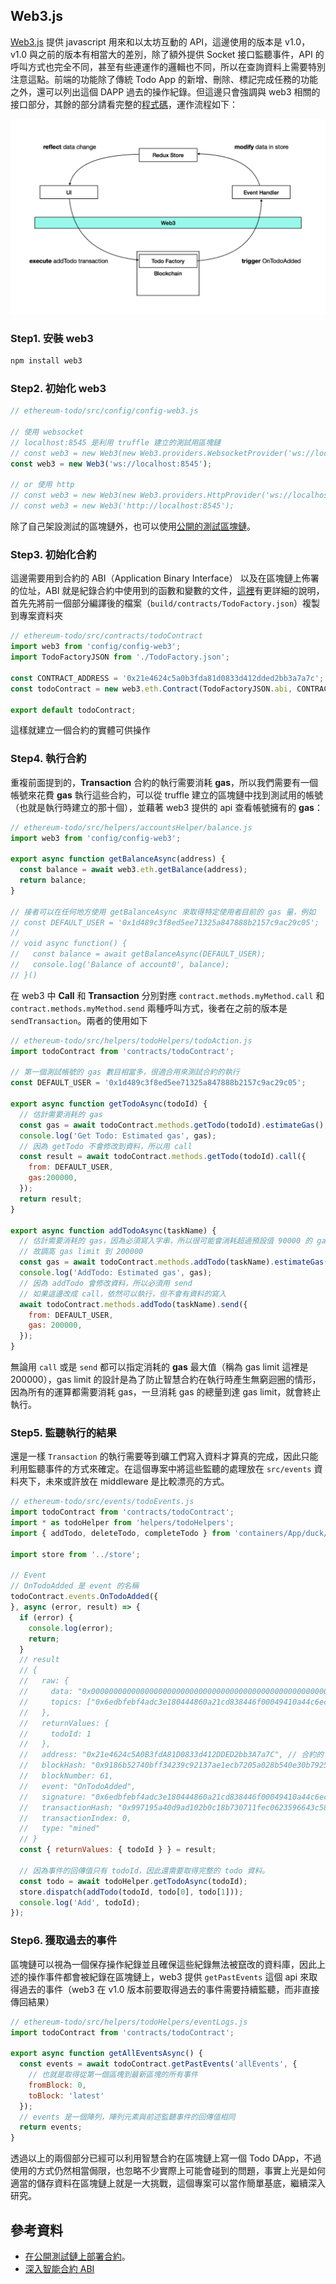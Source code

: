 ## Web3.js
[Web3.js](https://github.com/ethereum/web3.js/) 提供 javascript 用來和以太坊互動的 API，這邊使用的版本是 v1.0，v1.0 與之前的版本有相當大的差別，除了額外提供 Socket 接口監聽事件，API 的呼叫方式也完全不同，甚至有些連運作的邏輯也不同，所以在查詢資料上需要特別注意這點。前端的功能除了傳統 Todo App 的新增、刪除、標記完成任務的功能之外，還可以列出這個 DAPP 過去的操作紀錄。但這邊只會強調與 web3 相關的接口部分，其餘的部分請看完整的[程式碼](https://github.com/pomelyu/EthereumTodo.git)，運作流程如下：

![](./data-flow.png)

### Step1. 安裝 web3
```bash
npm install web3
```

### Step2. 初始化 web3
```javascript
// ethereum-todo/src/config/config-web3.js

// 使用 websocket
// localhost:8545 是利用 truffle 建立的測試用區塊鏈
// const web3 = new Web3(new Web3.providers.WebsocketProvider('ws://localhost:8545')) 
const web3 = new Web3('ws://localhost:8545');

// or 使用 http
// const web3 = new Web3(new Web3.providers.HttpProvider('ws://localhost:8545')) 
// const web3 = new Web3('http://localhost:8545');
```
除了自己架設測試的區塊鏈外，也可以使用[公開的測試區塊鏈](https://medium.com/taipei-ethereum-meetup/ethereum-智能合約開發筆記-不用自己跑節點-使用-infura-和-web3-js-呼叫合約-2b8c852ed3d2)。

### Step3. 初始化合約
這邊需要用到合約的 ABI（Application Binary Interface） 以及在區塊鏈上佈署的位址，ABI 就是紀錄合約中使用到的函數和變數的文件，[這裡](https://medium.com/taipei-ethereum-meetup/ethereum-智能合約開發筆記-深入智能合約-abi-268ececb70ae)有更詳細的說明，首先先將前一個部分編譯後的檔案（`build/contracts/TodoFactory.json`）複製到專案資料夾
```javascript
// ethereum-todo/src/contracts/todoContract
import web3 from 'config/config-web3';
import TodoFactoryJSON from './TodoFactory.json';

const CONTRACT_ADDRESS = '0x21e4624c5a0b3fda81d0833d412dded2bb3a7a7c';
const todoContract = new web3.eth.Contract(TodoFactoryJSON.abi, CONTRACT_ADDRESS);

export default todoContract;
```
這樣就建立一個合約的實體可供操作

### Step4. 執行合約
重複前面提到的，**Transaction** 合約的執行需要消耗 **gas**，所以我們需要有一個帳號來花費 **gas** 執行這些合約，可以從 truffle 建立的區塊鏈中找到測試用的帳號（也就是執行時建立的那十個），並藉著 web3 提供的 api 查看帳號擁有的 **gas**：
```javascript
// ethereum-todo/src/helpers/accountsHelper/balance.js
import web3 from 'config/config-web3';

export async function getBalanceAsync(address) {
  const balance = await web3.eth.getBalance(address);
  return balance;
}

// 接者可以在任何地方使用 getBalanceAsync 來取得特定使用者目前的 gas 量，例如
// const DEFAULT_USER = '0x1d489c3f8ed5ee71325a847888b2157c9ac29c05';
//
// void async function() {
//   const balance = await getBalanceAsync(DEFAULT_USER);
//   console.log('Balance of account0', balance);
// }()
```

在 web3 中 **Call** 和 **Transaction** 分別對應 `contract.methods.myMethod.call` 和 `contract.methods.myMethod.send` 兩種呼叫方式，後者在之前的版本是 `sendTransaction`。兩者的使用如下
```javascript
// ethereum-todo/src/helpers/todoHelpers/todoAction.js
import todoContract from 'contracts/todoContract';

// 第一個測試帳號的 gas 數目相當多，很適合用來測試合約的執行
const DEFAULT_USER = '0x1d489c3f8ed5ee71325a847888b2157c9ac29c05';

export async function getTodoAsync(todoId) {
  // 估計需要消耗的 gas
  const gas = await todoContract.methods.getTodo(todoId).estimateGas();
  console.log('Get Todo: Estimated gas', gas);
  // 因為 getTodo 不會修改到資料，所以用 call 
  const result = await todoContract.methods.getTodo(todoId).call({
    from: DEFAULT_USER,
    gas:200000,
  });
  return result;
}

export async function addTodoAsync(taskName) {
  // 估計需要消耗的 gas，因為必須寫入字串，所以很可能會消耗超過預設值 90000 的 gas，
  // 故調高 gas limit 到 200000
  const gas = await todoContract.methods.addTodo(taskName).estimateGas();
  console.log('AddTodo: Estimated gas', gas);
  // 因為 addTodo 會修改資料，所以必須用 send
  // 如果這邊改成 call，依然可以執行，但不會有資料的寫入
  await todoContract.methods.addTodo(taskName).send({
    from: DEFAULT_USER,
    gas: 200000,
  });
}
```

無論用 `call` 或是 `send` 都可以指定消耗的 **gas** 最大值（稱為 gas limit 這裡是 200000），gas limit 的設計是為了防止智慧合約在執行時產生無窮迴圈的情形，因為所有的運算都需要消耗 gas，一旦消耗 gas 的總量到達 gas limit，就會終止執行。

### Step5. 監聽執行的結果
還是一樣 `Transaction` 的執行需要等到礦工們寫入資料才算真的完成，因此只能利用監聽事件的方式來確定。在這個專案中將這些監聽的處理放在 `src/events` 資料夾下，未來或許放在 middleware 是比較漂亮的方式。
```javascript
// ethereum-todo/src/events/todoEvents.js
import todoContract from 'contracts/todoContract';
import * as todoHelper from 'helpers/todoHelpers';
import { addTodo, deleteTodo, completeTodo } from 'containers/App/duck/todo';

import store from '../store';

// Event
// OnTodoAdded 是 event 的名稱
todoContract.events.OnTodoAdded({
}, async (error, result) => {
  if (error) {
    console.log(error);
    return;
  }
  // result
  // {
  //   raw: {
  //     data: "0x0000000000000000000000000000000000000000000000000000000000000001",
  //     topics: ["0x6edbfebf4adc3e180444860a21cd838446f00049410a44c6ec4a178a2ebe529b"]
  //   },
  //   returnValues: {
  //     todoId: 1
  //   },
  //   address: "0x21e4624c5A0B3fdA81D0833d412DDED2bb3A7a7C", // 合約的 address
  //   blockHash: "0x9186b52740bff34239c92137ae1ecb7205a028b540e30b79256b13b829354252",
  //   blockNumber: 61,
  //   event: "OnTodoAdded",
  //   signature: "0x6edbfebf4adc3e180444860a21cd838446f00049410a44c6ec4a178a2ebe529b",
  //   transactionHash: "0x997195a40d9ad102b0c18b730711fec0623596643c5820253296415b816563a3",
  //   transactionIndex: 0,
  //   type: "mined"
  // }
  const { returnValues: { todoId } } = result;

  // 因為事件的回傳值只有 todoId，因此還需要取得完整的 todo 資料。
  const todo = await todoHelper.getTodoAsync(todoId);
  store.dispatch(addTodo(todoId, todo[0], todo[1]));
  console.log('Add', todoId);
});
```

### Step6. 獲取過去的事件
區塊鏈可以視為一個保存操作紀錄並且確保這些紀錄無法被竄改的資料庫，因此上述的操作事件都會被紀錄在區塊鏈上，web3 提供 `getPastEvents` 這個 api 來取得過去的事件（web3 在 v1.0 版本前要取得過去的事件需要持續監聽，而非直接傳回結果）
```javascript
// ethereum-todo/src/helpers/todoHelpers/eventLogs.js
import todoContract from 'contracts/todoContract';

export async function getAllEventsAsync() {
  const events = await todoContract.getPastEvents('allEvents', {
    // 也就是取得從第一個區塊到最新區塊的所有事件
    fromBlock: 0,
    toBlock: 'latest'
  });
  // events 是一個陣列，陣列元素與前述監聽事件的回傳值相同
  return events;
}
```

透過以上的兩個部分已經可以利用智慧合約在區塊鏈上寫一個 Todo DApp，不過使用的方式仍然相當侷限，也忽略不少實際上可能會碰到的問題，事實上光是如何適當的儲存資料在區塊鏈上就是一大挑戰，這個專案可以當作簡單基底，繼續深入研究。

## 參考資料
- [在公開測試鏈上部署合約](https://medium.com/taipei-ethereum-meetup/ethereum-智能合約開發筆記-不用自己跑節點-使用-infura-和-web3-js-呼叫合約-2b8c852ed3d2)。
- [深入智能合約 ABI](https://medium.com/taipei-ethereum-meetup/ethereum-智能合約開發筆記-深入智能合約-abi-268ececb70ae)